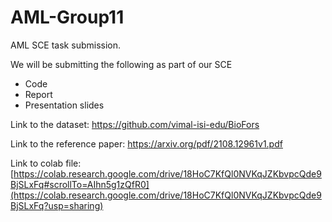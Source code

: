 # AML-Group11
AML SCE task submission. 

We will be submitting the following as part of our SCE
- Code
- Report
- Presentation slides

Link to the dataset: https://github.com/vimal-isi-edu/BioFors

Link to the reference paper: https://arxiv.org/pdf/2108.12961v1.pdf

Link to colab file: [https://colab.research.google.com/drive/18HoC7KfQl0NVKqJZKbvpcQde9BjSLxFq#scrollTo=AIhn5g1zQfR0](https://colab.research.google.com/drive/18HoC7KfQl0NVKqJZKbvpcQde9BjSLxFq?usp=sharing)
